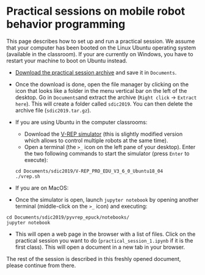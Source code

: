 # Practical sessions on mobile robot behavior programming

This page describes how to set up and run a practical session. We assume that your computer has been booted on the Linux Ubuntu operating system (available in the classroom). If your are currently on Windows, you have to restart your machine to boot on Ubuntu instead.

- [Download the practical session archive](https://drive.google.com/open?id=1NvdjpBlKjPoevySs2R6VOkru3b2Of8sV) and save it in `Documents`.
- Once the download is done, open the file manager by clicking on the icon that looks like a folder in the menu vertical bar on the left of the desktop. Go in `Documents`and extract the archive (`Right click` -> `Extract here`). This will create a folder called `sdic2019`. You can then delete the archive file (`sdic2019.tar.gz`).
- If you are using Ubuntu in the computer classrooms:
	- Download the [V-REP simulator](https://drive.google.com/file/d/1gQWkjGMvMmAlZrhh6WFaisXUp8w4maaK/view?usp=sharing) (this is slightly modified version which allows to control multiple robots at the same time).
	- Open a terminal (the `>_` icon on the left pane of your desktop). Enter the two following commands to start the simulator (press `Enter` to execute):
	```
	cd Documents/sdic2019/V-REP_PRO_EDU_V3_6_0_Ubuntu18_04
	./vrep.sh
	```
- If you are on MacOS:

- Once the simulator is open, launch `jupyter notebook` by opening another terminal (middle-click on the `>_` icon) and executing:
```
cd Documents/sdic2019/pyvrep_epuck/notebooks/
jupyter notebook
```
- This will open a web page in the browser with a list of files. Click on the practical session you want to do (`practical_session_1.ipynb` if it is the first class). This will open a document in a new tab in your browser.

The rest of the session is described in this freshly opened document, please continue from there. 

